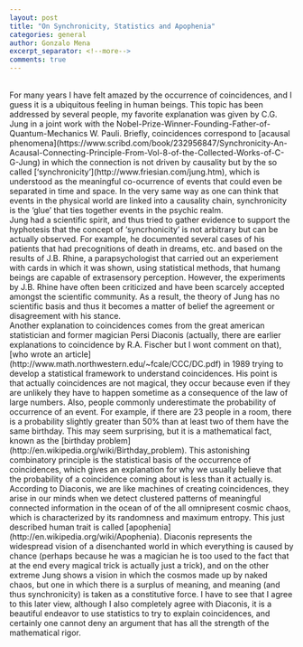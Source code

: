 ```yaml
---
layout: post
title: "On Synchronicity, Statistics and Apophenia"
categories: general
author: Gonzalo Mena
excerpt_separator: <!--more-->
comments: true
---
```


<br />
For many years I have felt amazed by the occurrence of coincidences, and I guess it is a ubiquitous feeling in human beings. This topic has been addressed by several people, my favorite explanation was given by C.G. Jung in a joint work with the Nobel-Prize-Winner-Founding-Father-of-Quantum-Mechanics W. Pauli. Briefly, coincidences correspond to [acausal phenomena](https://www.scribd.com/book/232956847/Synchronicity-An-Acausal-Connecting-Principle-From-Vol-8-of-the-Collected-Works-of-C-G-Jung) in which the connection is not driven by causality but by the so called [‘synchronicity’](http://www.friesian.com/jung.htm), which is understood as the meaningful co-ocurrence of events that could even be separated in time and space. In the very same way as one can think that events in the physical world are linked into a causality chain, synchronicity is the ‘glue’ that ties together events in the psychic realm.

<br />
Jung had a scientific spirit, and thus tried to gather evidence to support the hyphotesis that the concept of ‘syncrhonicity’ is not arbitrary but can be  actually observed. For example, he documented several cases of his patients that had precognitions of death in dreams, etc. and based on the results of J.B. Rhine, a parapsychologist that carried out an experiement with cards in which it was shown, using statistical methods, that humang beings are capable of extrasensory perception. However, the experiments by J.B. Rhine have often been criticized and have been scarcely accepted amongst the scientific community. As a result, the theory of Jung has no scientific basis and thus it becomes a matter of belief the agreement or disagreement with his stance.


<br />
Another explanation to coincidences comes from the great american statistician and former magician Persi Diaconis (actually, there are earlier explanations to coincidence by R.A. Fischer but I wont comment on that), [who wrote an article](http://www.math.northwestern.edu/~fcale/CCC/DC.pdf) in 1989 trying to develop a statistical framework to understand coincidences. His point is that actually coincidences are not magical, they occur because even if they are unlikely they have to happen sometime as a consequence of the law of large numbers. Also, people commonly underestimate the probability of occurrence of an event. For example, if there are 23 people in a room, there is a probability slightly greater than 50% than at least two of them have the same birthday. This may seem surprising, but it is a mathematical fact, known as the [birthday problem](http://en.wikipedia.org/wiki/Birthday_problem). This astonishing combinatory principle is the statistical basis of the occurrence of coincidences, which gives an explanation for why we usually believe that the probability of a coincidence coming about  is less than it actually is.

<br />
According to Diaconis, we are like machines of creating coincidences, they arise in our minds when we detect clustered patterns of meaningful connected information in the ocean of of the all omnipresent cosmic chaos, which is characterized by its randomness and maximum entropy. This just described human trait is called [apophenia](http://en.wikipedia.org/wiki/Apophenia). Diaconis represents the widespread vision of a disenchanted world in which everything is caused by chance (perhaps because he was a magician he is too used to the fact that at the end every magical trick is actually just a trick), and on the other extreme Jung shows a vision in which the cosmos made up by naked chaos, but one in which there is a surplus of meaning, and meaning (and thus synchronicity) is taken as a constitutive force. I have to see that I agree to this later view, although I also completely agree with Diaconis, it is a beautiful endeavor to use statistics to try to explain coincidences, and certainly one cannot deny an argument that has all the strength of the mathematical rigor. 